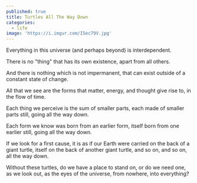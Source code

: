 ```yaml
---
published: true
title: Turtles All The Way Down
categories:
  - life
image: 'https://i.imgur.com/I5ec79V.jpg'
---
```

Everything in this universe 
(and perhaps beyond)
is interdependent.

There is no "thing"
that has its own existence,
apart from all others.

And there is nothing
which is not impermanent,
that can exist outside of 
a constant state of change.

All that we see are the forms
that matter, energy, and thought
give rise to, in the flow of time.

Each thing we perceive
is the sum of smaller parts,
each made of smaller parts still,
going all the way down.

Each form we know
was born from an earlier form,
itself born from one earlier still,
going all the way down.

If we look for a first cause,
it is as if our Earth
were carried on the back 
of a giant turtle,
itself on the back
of another giant turtle, 
and so on, and so on,
all the way down.

Without these turtles,
do we have a place to stand on,
or do we need one,
as we look out,
as the eyes of the universe,
from nowhere,
into everything?
